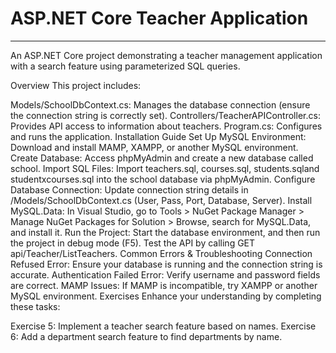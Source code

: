 <h1>ASP.NET Core Teacher Application</h1>
<hr>
An ASP.NET Core project demonstrating a teacher management application with a search feature using parameterized SQL queries.

Overview
This project includes:

Models/SchoolDbContext.cs: Manages the database connection (ensure the connection string is correctly set).
Controllers/TeacherAPIController.cs: Provides API access to information about teachers.
Program.cs: Configures and runs the application.
Installation Guide
Set Up MySQL Environment: Download and install MAMP, XAMPP, or another MySQL environment.
Create Database:
Access phpMyAdmin and create a new database called school.
Import SQL Files:
Import teachers.sql, courses.sql, students.sqland  studentxcourses.sql into the school database via phpMyAdmin.
Configure Database Connection:
Update connection string details in /Models/SchoolDbContext.cs (User, Pass, Port, Database, Server).
Install MySQL.Data:
In Visual Studio, go to Tools > NuGet Package Manager > Manage NuGet Packages for Solution > Browse, search for MySQL.Data, and install it.
Run the Project:
Start the database environment, and then run the project in debug mode (F5). Test the API by calling GET api/Teacher/ListTeachers.
Common Errors & Troubleshooting
Connection Refused Error: Ensure your database is running and the connection string is accurate.
Authentication Failed Error: Verify username and password fields are correct.
MAMP Issues: If MAMP is incompatible, try XAMPP or another MySQL environment.
Exercises
Enhance your understanding by completing these tasks:

Exercise 5: Implement a teacher search feature based on names.
Exercise 6: Add a department search feature to find departments by name.
